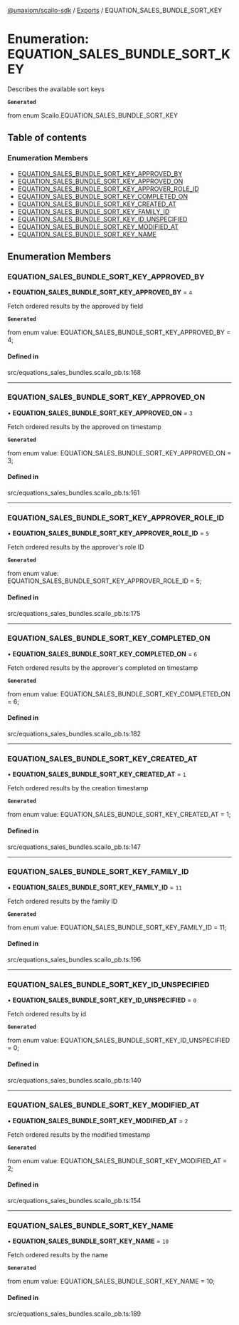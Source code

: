 [@unaxiom/scailo-sdk](../README.md) / [Exports](../modules.md) / EQUATION\_SALES\_BUNDLE\_SORT\_KEY

# Enumeration: EQUATION\_SALES\_BUNDLE\_SORT\_KEY

Describes the available sort keys

**`Generated`**

from enum Scailo.EQUATION_SALES_BUNDLE_SORT_KEY

## Table of contents

### Enumeration Members

- [EQUATION\_SALES\_BUNDLE\_SORT\_KEY\_APPROVED\_BY](EQUATION_SALES_BUNDLE_SORT_KEY.md#equation_sales_bundle_sort_key_approved_by)
- [EQUATION\_SALES\_BUNDLE\_SORT\_KEY\_APPROVED\_ON](EQUATION_SALES_BUNDLE_SORT_KEY.md#equation_sales_bundle_sort_key_approved_on)
- [EQUATION\_SALES\_BUNDLE\_SORT\_KEY\_APPROVER\_ROLE\_ID](EQUATION_SALES_BUNDLE_SORT_KEY.md#equation_sales_bundle_sort_key_approver_role_id)
- [EQUATION\_SALES\_BUNDLE\_SORT\_KEY\_COMPLETED\_ON](EQUATION_SALES_BUNDLE_SORT_KEY.md#equation_sales_bundle_sort_key_completed_on)
- [EQUATION\_SALES\_BUNDLE\_SORT\_KEY\_CREATED\_AT](EQUATION_SALES_BUNDLE_SORT_KEY.md#equation_sales_bundle_sort_key_created_at)
- [EQUATION\_SALES\_BUNDLE\_SORT\_KEY\_FAMILY\_ID](EQUATION_SALES_BUNDLE_SORT_KEY.md#equation_sales_bundle_sort_key_family_id)
- [EQUATION\_SALES\_BUNDLE\_SORT\_KEY\_ID\_UNSPECIFIED](EQUATION_SALES_BUNDLE_SORT_KEY.md#equation_sales_bundle_sort_key_id_unspecified)
- [EQUATION\_SALES\_BUNDLE\_SORT\_KEY\_MODIFIED\_AT](EQUATION_SALES_BUNDLE_SORT_KEY.md#equation_sales_bundle_sort_key_modified_at)
- [EQUATION\_SALES\_BUNDLE\_SORT\_KEY\_NAME](EQUATION_SALES_BUNDLE_SORT_KEY.md#equation_sales_bundle_sort_key_name)

## Enumeration Members

### EQUATION\_SALES\_BUNDLE\_SORT\_KEY\_APPROVED\_BY

• **EQUATION\_SALES\_BUNDLE\_SORT\_KEY\_APPROVED\_BY** = ``4``

Fetch ordered results by the approved by field

**`Generated`**

from enum value: EQUATION_SALES_BUNDLE_SORT_KEY_APPROVED_BY = 4;

#### Defined in

src/equations_sales_bundles.scailo_pb.ts:168

___

### EQUATION\_SALES\_BUNDLE\_SORT\_KEY\_APPROVED\_ON

• **EQUATION\_SALES\_BUNDLE\_SORT\_KEY\_APPROVED\_ON** = ``3``

Fetch ordered results by the approved on timestamp

**`Generated`**

from enum value: EQUATION_SALES_BUNDLE_SORT_KEY_APPROVED_ON = 3;

#### Defined in

src/equations_sales_bundles.scailo_pb.ts:161

___

### EQUATION\_SALES\_BUNDLE\_SORT\_KEY\_APPROVER\_ROLE\_ID

• **EQUATION\_SALES\_BUNDLE\_SORT\_KEY\_APPROVER\_ROLE\_ID** = ``5``

Fetch ordered results by the approver's role ID

**`Generated`**

from enum value: EQUATION_SALES_BUNDLE_SORT_KEY_APPROVER_ROLE_ID = 5;

#### Defined in

src/equations_sales_bundles.scailo_pb.ts:175

___

### EQUATION\_SALES\_BUNDLE\_SORT\_KEY\_COMPLETED\_ON

• **EQUATION\_SALES\_BUNDLE\_SORT\_KEY\_COMPLETED\_ON** = ``6``

Fetch ordered results by the approver's completed on timestamp

**`Generated`**

from enum value: EQUATION_SALES_BUNDLE_SORT_KEY_COMPLETED_ON = 6;

#### Defined in

src/equations_sales_bundles.scailo_pb.ts:182

___

### EQUATION\_SALES\_BUNDLE\_SORT\_KEY\_CREATED\_AT

• **EQUATION\_SALES\_BUNDLE\_SORT\_KEY\_CREATED\_AT** = ``1``

Fetch ordered results by the creation timestamp

**`Generated`**

from enum value: EQUATION_SALES_BUNDLE_SORT_KEY_CREATED_AT = 1;

#### Defined in

src/equations_sales_bundles.scailo_pb.ts:147

___

### EQUATION\_SALES\_BUNDLE\_SORT\_KEY\_FAMILY\_ID

• **EQUATION\_SALES\_BUNDLE\_SORT\_KEY\_FAMILY\_ID** = ``11``

Fetch ordered results by the family ID

**`Generated`**

from enum value: EQUATION_SALES_BUNDLE_SORT_KEY_FAMILY_ID = 11;

#### Defined in

src/equations_sales_bundles.scailo_pb.ts:196

___

### EQUATION\_SALES\_BUNDLE\_SORT\_KEY\_ID\_UNSPECIFIED

• **EQUATION\_SALES\_BUNDLE\_SORT\_KEY\_ID\_UNSPECIFIED** = ``0``

Fetch ordered results by id

**`Generated`**

from enum value: EQUATION_SALES_BUNDLE_SORT_KEY_ID_UNSPECIFIED = 0;

#### Defined in

src/equations_sales_bundles.scailo_pb.ts:140

___

### EQUATION\_SALES\_BUNDLE\_SORT\_KEY\_MODIFIED\_AT

• **EQUATION\_SALES\_BUNDLE\_SORT\_KEY\_MODIFIED\_AT** = ``2``

Fetch ordered results by the modified timestamp

**`Generated`**

from enum value: EQUATION_SALES_BUNDLE_SORT_KEY_MODIFIED_AT = 2;

#### Defined in

src/equations_sales_bundles.scailo_pb.ts:154

___

### EQUATION\_SALES\_BUNDLE\_SORT\_KEY\_NAME

• **EQUATION\_SALES\_BUNDLE\_SORT\_KEY\_NAME** = ``10``

Fetch ordered results by the name

**`Generated`**

from enum value: EQUATION_SALES_BUNDLE_SORT_KEY_NAME = 10;

#### Defined in

src/equations_sales_bundles.scailo_pb.ts:189
